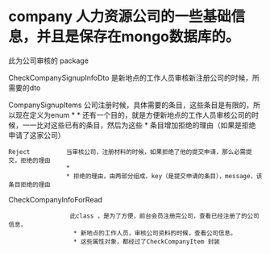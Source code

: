 # company  人力资源公司的一些基础信息，并且是保存在mongo数据库的。


此为公司审核的 package

   CheckCompanySignupInfoDto   是新地点的工作人员审核新注册公司的时候，所需要的dto
   
   CompanySignupItems   公司注册时候，具体需要的条目，这些条目是有限的，所以现在定义为enum
                         *
                         * 还有一个目的，就是方便新地点的工作人员审核公司的时候，一一比对这些已有的条目，然后为这些
                         * 条目增加拒绝的理由（如果是拒绝申请了这家公司）
                         
                         
    Reject          当审核公司，注册材料的时候，如果拒绝了他的提交申请，那么必需提交，拒绝的理由
                    *
                    * 拒绝的理由，由两部分组成，key（是提交申请的条目），message，该条目拒绝的理由
                    
   CheckCompanyInfoForRead  
   
                     此class ，是为了方便，前台会员注册完公司，查看已经注册了的公司信息，
                      * 新地点的工作人员，审核公司资料的时候，查看公司信息。
                      * 这些属性对象，都经过了CheckCompanyItem 封装